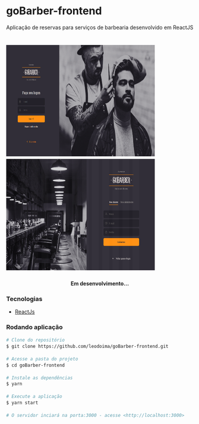 # goBarber-frontend
Aplicação de reservas para serviços de barbearia desenvolvido em ReactJS

<h1>
  <img width="400px" height="300px" src="/assets/gobarber-login.png" />
  <img width="400px" height="300px" src="/assets/gobarber-cadastro.png" />
</h1>

<h4 align="center"> 
	Em desenvolvimento...
</h4>


### Tecnologias

- [ReactJs](https://reactjs.org/)

### Rodando aplicação

```bash
# Clone do repositório
$ git clone https://github.com/leodoima/goBarber-frontend.git

# Acesse a pasta do projeto
$ cd goBarber-frontend

# Instale as dependências
$ yarn

# Execute a aplicação
$ yarn start

# O servidor inciará na porta:3000 - acesse <http://localhost:3000>
```

